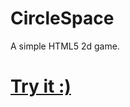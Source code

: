 # CircleSpace
A simple HTML5 2d game.

<h1><a href="http://ahmedalaa23.github.io/TheBlackHole/">Try it :)</a></h1>
